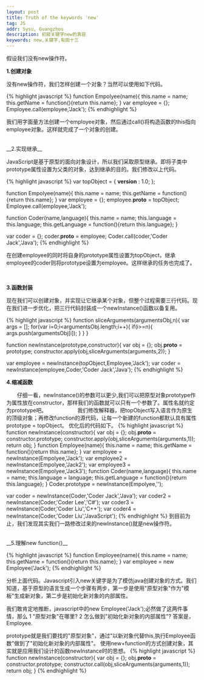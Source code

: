 ```yaml
---
layout: post
title: Truth of the keywords 'new'
tag: JS
addr: Sysu, Guangzhou
description: 初窥关键字new的真容
keywords: new,关键字,有田十三
---
```


假设我们没有new操作符。

__1.创建对象__

没有new操作符，我们怎样创建一个对象？当然可以使用如下代码。

{% highlight javascript %}
function Empolyee(name){
    this.name = name;
    this.getName = function(){return this.name};
}
var employee = {};
Employee.call(employee,'Jack');
{% endhighlight %}

我们用字面量方法创建一个employee对象，然后通过call()将构造函数的this指向employee对象。这样就完成了一个对象的创建。

<br>
__2.实现继承__

JavaScript是基于原型的面向对象设计，所以我们采取原型继承。即将子类中prototype属性设置为父类的对象，达到继承的目的。我们修改以上代码。

{% highlight javascript %}
var topObject = {
    __version__ : 1.0;
};

function Empolyee(name){
    this.name = name;
    this.getName = function(){return this.name};
}
var employee = {};
employee.__proto__ = topObject;
Employee.call(employee,'Jack');

function Coder(name,language){
    this.name = name;
    this.language = this.language;
    this.getLanguage = function(){return this.language};
}

var coder = {};
coder.__proto__ = employee;
Coder.call(coder,'Coder Jack','Java');
{% endhighlight %}

在创建employee的同时将自身的prototype属性设置为topObject，继承employee的coder则将prototype设置为employee。这样继承的任务也完成了。

<br>

__3.函数封装__

现在我们可以创建对象，并实现让它继承某个对象，但整个过程需要三行代码。现在我们进一步优化，把三行代码封装成一个newInstance()函数以备复用。

{% highlight javascript %}
function sliceArguments(argumentsObj,n){
    var args = [];
    for(var i=0;i<argumentsObj.length;i++){
        if(i>=n){
            args.push(argumentsObj[i]);
        }
    }
}

function newInstance(prototype,constructor){
    var obj = {};
    obj.__proto__ = prototype;
    constructor.apply(obj,sliceArguments(arguments,2));
}

var employee = newInstance(topObject,Employee,'Jack');
var coder = newInstance(employee,Coder,'Coder Jack','Java');
{% endhighlight %}
<br>

__4.缩减函数__


　　仔细一看，newInstance()的参数可以更少,我们可以把原型对象prototype作为属性放在constructor，那样我们的函数就可以只有一个参数了。属性名就约定为prototype吧。　　　　
　　我们修改解释器，把topObject写入语言作为原生的顶级对象；再修改function的源代码，让每一个新建的function都默认具有属性prototype = topObject。
优化后的代码如下。
{% highlight javascript %}
function newInstance(constructor){
    var obj = {};
    obj.__proto__ = constructor.prototype;
    constructor.apply(obj,sliceArguments(arguments,1));
    return obj;
}
function Employee(name){
    this.name = name;
    this.getName = function(){return this.name};
}
var employee = newInstance(Empolyee,'Jack');
var employee2 = newInstance(Empolyee,'Jack2');
var employee3 = newInstance(Empolyee,'Jack3');
function Coder(name,language){
    this.name = name;
    this.language = language;
    this.getLanguage = function(){return this.language};
}
Coder.prototype = newInstance(Empolyee,'');

var coder = newInstance(Coder,'Coder Jack','Java');
var coder2 = newInstance(Coder,'Coder Lee','C#');
var coder3 = newInstance(Coder,'Coder Liu','C++');
var coder4 = newInstance(Coder,'Coder Liu','JavaScript');
{% endhighlight %}
到目前为止，我们发现其实我们一路修改过来的newInstance()就是new操作符。

<br>
__5.理解new function()__

{% highlight javascript %}
function Employee(name){
    this.name = name;
    this.getName = function(){return this.name};
}
var employee = new Employee('Jack');
{% endhighlight %}

分析上面代码。Javascript引入new关键字是为了模仿java创建对象的方式。我们知道，基于原型的语言生成一个步骤有两步，第一步是使用"原型对象"作为"模板"生成新对象，第二步是初始化新对象的内部属性。

我们敢肯定地推断，javascript中的new Employee('Jack');必然做了这两件事情，那么
1 "原型对象"在哪里?
2 怎么做到"初始化新对象的内部属性"?
答案是，Employee.

prototype就是我们要找的"原型对象"，通过"以新对象代替this,执行Employee函数"做到了"初始化新对象的内部属性"。
使用new+function的方式创建对象，其实就是应用我们设计的函数newInstance时的思想。
{% highlight javascript %}
function newInstance(constructor){
    var obj = {};
    obj.__proto__ = constructor.prototype;
    constructor.call(obj,sliceArguments(arguments,1));
    return obj;
}
{% endhighlight %}